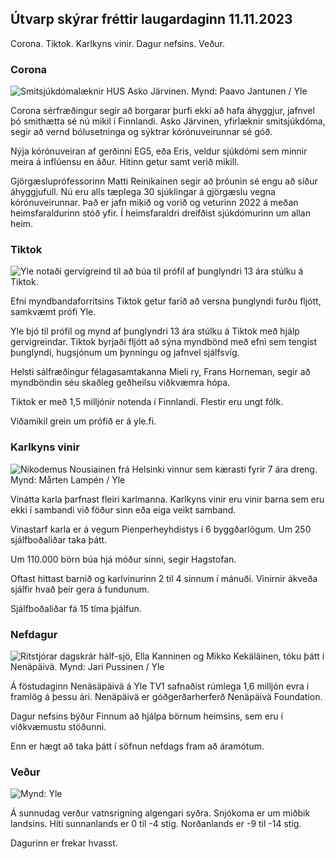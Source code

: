 ## Útvarp skýrar fréttir laugardaginn 11.11.2023

Corona. Tiktok. Karlkyns vinir. Dagur nefsins. Veður.

### Corona

![Smitsjúkdómalæknir HUS Asko Järvinen. Mynd: Paavo Jantunen / Yle](https://images.cdn.yle.fi/image/upload/c_crop,h_3027,w_5382,x_0,y_311/ar_1.7777777777777777,c_fill,g_faces,h_670,.0dp_670,.0q_auto:eco/f_auto/fl_lossy/v1699692578/39-1199235654f3bb0eba14)

Corona sérfræðingur segir að borgarar þurfi ekki að hafa áhyggjur, jafnvel þó smithætta sé nú mikil í Finnlandi. Asko Järvinen, yfirlæknir smitsjúkdóma, segir að vernd bólusetninga og sýktrar kórónuveirunnar sé góð.

Nýja kórónuveiran af gerðinni EG5, eða Eris, veldur sjúkdómi sem minnir meira á inflúensu en áður. Hitinn getur samt verið mikill.

Gjörgæsluprófessorinn Matti Reinikainen segir að þróunin sé engu að síður áhyggjufull. Nú eru alls tæplega 30 sjúklingar á gjörgæslu vegna kórónuveirunnar. Það er jafn mikið og vorið og veturinn 2022 á meðan heimsfaraldurinn stóð yfir. Í heimsfaraldri dreifðist sjúkdómurinn um allan heim.

### Tiktok

![Yle notaði gervigreind til að búa til prófíl af þunglyndri 13 ára stúlku á Tiktok. ](https:fl_lossy/v1697625813/39-1187987652fb3e8a7ce7)

Efni myndbandaforritsins Tiktok getur farið að versna þunglyndi furðu fljótt, samkvæmt prófi Yle.

Yle bjó til prófíl og mynd af þunglyndri 13 ára stúlku á Tiktok með hjálp gervigreindar. Tiktok byrjaði fljótt að sýna myndbönd með efni sem tengist þunglyndi, hugsjónum um þynningu og jafnvel sjálfsvíg.

Helsti sálfræðingur félagasamtakanna Mieli ry, Frans Horneman, segir að myndböndin séu skaðleg geðheilsu viðkvæmra hópa.

Tiktok er með 1,5 milljónir notenda í Finnlandi. Flestir eru ungt fólk.

Viðamikil grein um prófið er á yle.fi.

### Karlkyns vinir

![Nikodemus Nousiainen frá Helsinki vinnur sem kærasti fyrir 7 ára dreng. Mynd: Mårten Lampén / Yle](https://images.cdn.yle.fi/image/upload/c_crop,h_2250,w_4000,x_0,y_150/ar_1.7777777777777777,c_fill,g_faces,h_6270,0dprpr.q_auto:eco/f_auto/fl_lossy/v1699361417/39-1197061654a30293868a)

Vinátta karla þarfnast fleiri karlmanna. Karlkyns vinir eru vinir barna sem eru ekki í sambandi við föður sinn eða eiga veikt samband.

Vinastarf karla er á vegum Pienperheyhdistys í 6 byggðarlögum. Um 250 sjálfboðaliðar taka þátt.

Um 110.000 börn búa hjá móður sinni, segir Hagstofan.

Oftast hittast barnið og karlvinurinn 2 til 4 sinnum í mánuði. Vinirnir ákveða sjálfir hvað þeir gera á fundunum.

Sjálfboðaliðar fá 15 tíma þjálfun.

### Nefdagur

![Ritstjórar dagskrár hálf-sjö, Ella Kanninen og Mikko Kekäläinen, tóku þátt í Nenäpäivä. Mynd: Jari Pussinen / Yle](https://images.cdn.yle.fi/image/upload/c_crop,h_3125,w_5557,x_0,y_126/ar_1.7777777777777777,c_fill,g_faces,h_670,.0dp_670,.0q_auto:eco/f_auto/fl_lossy/v1699531130/39-1198130654cc7a81d6f6)

Á föstudaginn Nenäsäpäivä á Yle TV1 safnaðist rúmlega 1,6 milljón evra í framlög á þessu ári. Nenäpäivä er góðgerðarherferð Nenäpäivä Foundation.

Dagur nefsins býður Finnum að hjálpa börnum heimsins, sem eru í viðkvæmustu stöðunni.

Enn er hægt að taka þátt í söfnun nefdags fram að áramótum.

### Veður

![ Mynd: Yle](https://images.cdn.yle.fi/image/upload/c_crop,h_1080,w_1919,x_0,y_0/ar_1.7777777777777777,c_fill,g_faces,h_675,w_pr_1200.0/pr_1200.:eco/f_auto/fl_lossy/v1699717391/39-1199335654fa0f0a84d5)

Á sunnudag verður vatnsrigning algengari syðra. Snjókoma er um miðbik landsins. Hiti sunnanlands er 0 til -4 stig. Norðanlands er -9 til -14 stig.

Dagurinn er frekar hvasst.